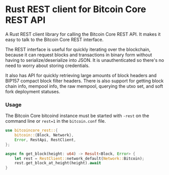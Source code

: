 # Rust REST client for Bitcoin Core REST API

A Rust REST client library for calling the Bitcoin Core REST API. It
makes it easy to talk to the Bitcoin Core REST interface.

The REST interface is useful for quickly iterating over the blockchain, because
it can request blocks and transactions in binary form without having to
serialize/deserialize into JSON. It is unauthenticated so there's no need to
worry about storing credentials.

It also has API for quickly retrieving large amounts of block headers and BIP157
compact block filter headers. There is also support for getting block chain
info, mempool info, the raw mempool, querying the utxo set, and soft fork
deployment statuses.

### Usage

The Bitcoin Core bitcoind instance must be started with `-rest` on the command
line or `rest=1` in the `bitcoin.conf` file.

```rust
use bitcoincore_rest::{
    bitcoin::{Block, Network},
    Error, RestApi, RestClient,
};

async fn get_block(height: u64) -> Result<Block, Error> {
    let rest = RestClient::network_default(Network::Bitcoin);
    rest.get_block_at_height(height).await
}

```
